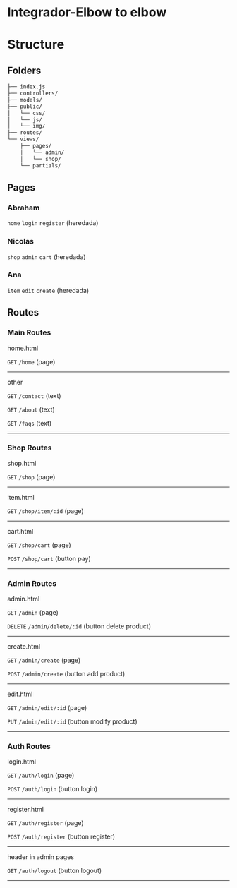 # Integrador-Elbow to elbow
# Structure

## Folders

```txt
├── index.js
├── controllers/
├── models/
├── public/
│   └── css/
│   └── js/
│   └── img/
├── routes/
└── views/
    ├── pages/
    │   └── admin/
    │   └── shop/
    └── partials/
```

## Pages

### Abraham

`home`
`login`
`register` (heredada)

### Nicolas

`shop`
`admin`
`cart` (heredada)

### Ana

`item`
`edit`
`create` (heredada)

## Routes

### Main Routes

home.html

`GET` `/home` (page)

---

other

`GET` `/contact` (text)

`GET` `/about` (text)

`GET` `/faqs` (text)

---

### Shop Routes

shop.html

`GET` `/shop` (page)

---

item.html

`GET` `/shop/item/:id` (page)

---

cart.html

`GET` `/shop/cart` (page)

`POST` `/shop/cart` (button pay)

---

### Admin Routes

admin.html

`GET` `/admin` (page)

`DELETE` `/admin/delete/:id` (button delete product)

---

create.html

`GET` `/admin/create` (page)

`POST` `/admin/create` (button add product)

---

edit.html

`GET` `/admin/edit/:id` (page)

`PUT` `/admin/edit/:id` (button modify product)

---

### Auth Routes

login.html

`GET` `/auth/login` (page)

`POST` `/auth/login` (button login)

---

register.html

`GET` `/auth/register` (page)

`POST` `/auth/register` (button register)

---

header in admin pages

`GET` `/auth/logout` (button logout)

---


